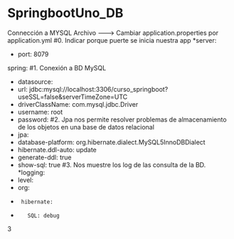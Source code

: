 # SpringbootUno_DB

Connección a MYSQL
Archivo ---> Cambiar application.properties por application.yml
#0. Indicar porque puerte se inicia nuestra app
*server:
*  port: 8079

spring:
#1. Conexión a BD MySQL
*  datasource:
 *   url: jdbc:mysql://localhost:3306/curso_springboot?useSSL=false&serverTimeZone=UTC
 *   driverClassName: com.mysql.jdbc.Driver
 *   username: root
 *   password:
#2. Jpa nos permite resolver problemas de almacenamiento de los objetos en una base de datos relacional
*  jpa:
*    database-platform: org.hibernate.dialect.MySQL5InnoDBDialect
*    hibernate.ddl-auto: update
*    generate-ddl: true
*    show-sql: true
#3. Nos muestre los log de las consulta de la BD.
*logging:
*  level:
*    org:
*      hibernate:
*        SQL: debug

3

